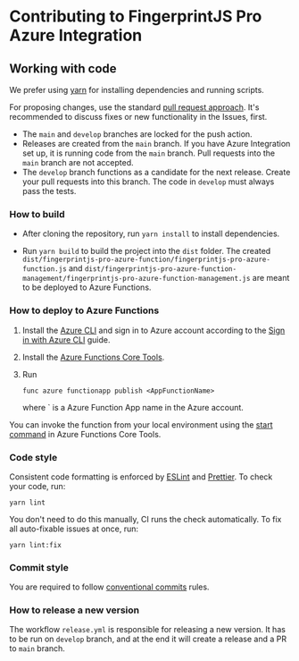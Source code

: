 # Contributing to FingerprintJS Pro Azure Integration

## Working with code

We prefer using [yarn](https://yarnpkg.com/) for installing dependencies and running scripts.

For proposing changes, use the standard [pull request approach](https://docs.github.com/en/pull-requests/collaborating-with-pull-requests/proposing-changes-to-your-work-with-pull-requests/creating-a-pull-request). It's recommended to discuss fixes or new functionality in the Issues, first.

* The `main` and `develop` branches are locked for the push action.
* Releases are created from the `main` branch. If you have Azure Integration set up, it is running code from the `main` branch. Pull requests into the `main` branch are not accepted.
* The `develop` branch functions as a candidate for the next release. Create your pull requests into this branch. The code in `develop` must always pass the tests.

### How to build
* After cloning the repository, run `yarn install` to install dependencies.

* Run `yarn build` to build the project into the `dist` folder. The created `dist/fingerprintjs-pro-azure-function/fingerprintjs-pro-azure-function.js` and `dist/fingerprintjs-pro-azure-function-management/fingerprintjs-pro-azure-function-management.js` are meant to be deployed to Azure Functions.

### How to deploy to Azure Functions

1. Install the [Azure CLI](https://learn.microsoft.com/en-us/cli/azure/install-azure-cli) and sign in to Azure account according to the [Sign in with Azure CLI](https://learn.microsoft.com/en-us/cli/azure/authenticate-azure-cli) guide.

2. Install the [Azure Functions Core Tools](https://learn.microsoft.com/en-us/azure/azure-functions/functions-run-local?tabs=v4%2Cmacos%2Ccsharp%2Cportal%2Cbash#install-the-azure-functions-core-tools).

3. Run
    ```shell
    func azure functionapp publish <AppFunctionName>
    ```
    where `<AppFunctionName> is a Azure Function App name in the Azure account.


You can invoke the function from your local environment using the [start command](https://learn.microsoft.com/en-us/azure/azure-functions/functions-run-local?tabs=v4%2Cmacos%2Ccsharp%2Cportal%2Cbash#start) in Azure Functions Core Tools.


### Code style

Consistent code formatting is enforced by [ESLint](https://eslint.org/) and [Prettier](https://prettier.io/). To check your code, run:
```shell
yarn lint
```

You don't need to do this manually, CI runs the check automatically. To fix all auto-fixable issues at once, run:
```shell
yarn lint:fix
```

### Commit style

You are required to follow [conventional commits](https://www.conventionalcommits.org) rules.

### How to release a new version

The workflow `release.yml` is responsible for releasing a new version. It has to be run on `develop` branch, and at the end it will create a release and a PR to `main` branch.
